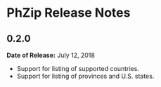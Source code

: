 # PhZip Release Notes

## 0.2.0

__Date of Release:__ July 12, 2018

* Support for listing of supported countries.
* Support for listing of provinces and U.S. states.